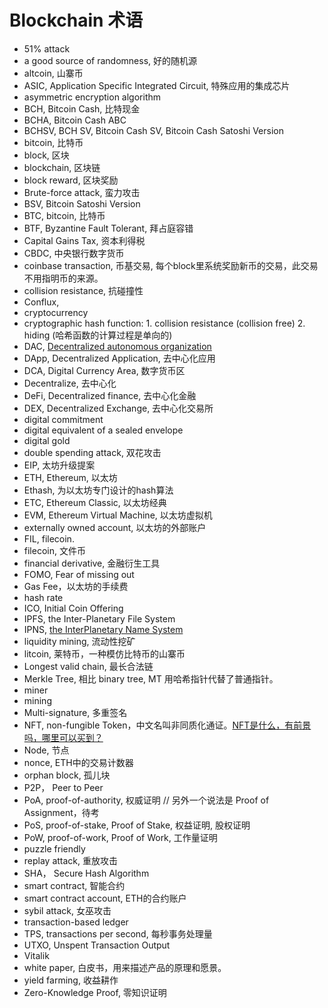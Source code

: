 # Blockchain 术语

* 51% attack
* a good source of randomness, 好的随机源
* altcoin, 山寨币
* ASIC, Application Specific Integrated Circuit, 特殊应用的集成芯片
* asymmetric encryption algorithm
* BCH, Bitcoin Cash, 比特现金
* BCHA, Bitcoin Cash ABC
* BCHSV, BCH SV, Bitcoin Cash SV, Bitcoin Cash Satoshi Version
* bitcoin, 比特币
* block, 区块
* blockchain, 区块链
* block reward, 区块奖励
* Brute-force attack, 蛮力攻击
* BSV, Bitcoin Satoshi Version
* BTC, bitcoin, 比特币
* BTF, Byzantine Fault Tolerant, 拜占庭容错
* Capital Gains Tax, 资本利得税
* CBDC, 中央银行数字货币
* coinbase transaction, 币基交易, 每个block里系统奖励新币的交易，此交易不用指明币的来源。
* collision resistance, 抗碰撞性
* Conflux, 
* cryptocurrency
* cryptographic hash function: 1. collision resistance (collision free) 2. hiding (哈希函数的计算过程是单向的)
* DAC, [Decentralized autonomous organization](https://en.wikipedia.org/wiki/Decentralized_autonomous_organization)
* DApp, Decentralized Application, 去中心化应用
* DCA, Digital Currency Area, 数字货币区
* Decentralize, 去中心化
* DeFi, Decentralized finance, 去中心化金融
* DEX, Decentralized Exchange, 去中心化交易所
* digital commitment
* digital equivalent of a sealed envelope
* digital gold 
* double spending attack, 双花攻击
* EIP, 太坊升级提案
* ETH, Ethereum, 以太坊
* Ethash, 为以太坊专门设计的hash算法
* ETC, Ethereum Classic, 以太坊经典
* EVM, Ethereum Virtual Machine, 以太坊虚拟机
* externally owned account, 以太坊的外部账户
* FIL, filecoin.
* filecoin, 文件币
* financial derivative, 金融衍生工具
* FOMO, Fear of missing out
* Gas Fee，以太坊的手续费
* hash rate
* ICO, Initial Coin Offering
* IPFS, the Inter-Planetary File System
* IPNS, [the InterPlanetary Name System](https://docs.ipfs.io/concepts/ipns/)
* liquidity mining, 流动性挖矿
* litcoin, 莱特币，一种模仿比特币的山寨币
* Longest valid chain, 最长合法链
* Merkle Tree, 相比 binary tree, MT 用哈希指针代替了普通指针。
* miner
* mining
* Multi-signature, 多重签名
* NFT, non-fungible Token，中文名叫非同质化通证。[NFT是什么，有前景吗，哪里可以买到？](https://www.zhihu.com/question/434633802/answer/1756734942)
* Node, 节点
* nonce, ETH中的交易计数器
* orphan block, 孤儿块
* P2P， Peer to Peer
* PoA, proof-of-authority, 权威证明 // 另外一个说法是 Proof of Assignment，待考
* PoS, proof-of-stake, Proof of Stake, 权益证明, 股权证明
* PoW, proof-of-work, Proof of Work, 工作量证明
* puzzle friendly
* replay attack, 重放攻击
* SHA， Secure Hash Algorithm
* smart contract, 智能合约
* smart contract account, ETH的合约账户
* sybil attack, 女巫攻击
* transaction-based ledger
* TPS, transactions per second, 每秒事务处理量
* UTXO, Unspent Transaction Output
* Vitalik
* white paper, 白皮书，用来描述产品的原理和愿景。
* yield farming, 收益耕作
* Zero-Knowledge Proof, 零知识证明
